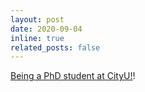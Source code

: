 ```yaml
---
layout: post
date: 2020-09-04
inline: true
related_posts: false
---
```

[Being a PhD student at CityU!](http://www.hubilab.cc/index.php/team/)!
